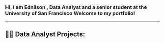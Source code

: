 ### Hi, I am Ednilson , Data Analyst and a senior student at the University of San Francisco  Welcome to my portfolio! 
----------------------------------------------------------------------------------------------------------------------
👨‍💻 Data Analyst Projects:
----------------------------------------------------------------------------------------------------------------------



<!--

**EdnilsonChiambo/EdnilsonChiambo** is a ✨ _special_ ✨ repository because its `README.md` (this file) appears on your GitHub profile.

Here are some ideas to get you started:

- 🔭 I’m currently working on ...
- 🌱 I’m currently learning ...
- 👯 I’m looking to collaborate on ...
- 🤔 I’m looking for help with ...
- 💬 Ask me about ...
- 📫 How to reach me: ...
- 😄 Pronouns: ...
- ⚡ Fun fact: ...
-->
